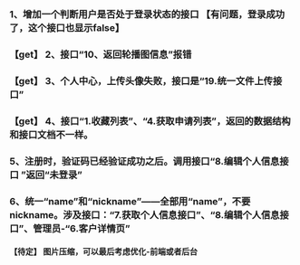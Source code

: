 ### 1、增加一个判断用户是否处于登录状态的接口 【有问题，登录成功了，这个接口也显示false】

### 【get】 2、接口“10、返回轮播图信息”报错 

### 【get】 3、个人中心，上传头像失败，接口是“19.统一文件上传接口”

### 【get】 4、接口“1.收藏列表”、“4.获取申请列表”，返回的数据结构和接口文档不一样。

### 5、注册时，验证码已经验证成功之后。调用接口“8.编辑个人信息接口 ”返回“未登录”

### 6、统一“name”和“nickname”——全部用“name”，不要nickname。涉及接口：“7.获取个人信息接口”、“8.编辑个人信息接口”、管理员-“6.客户详情页”





#### 【待定】 图片压缩，可以最后考虑优化-前端或者后台